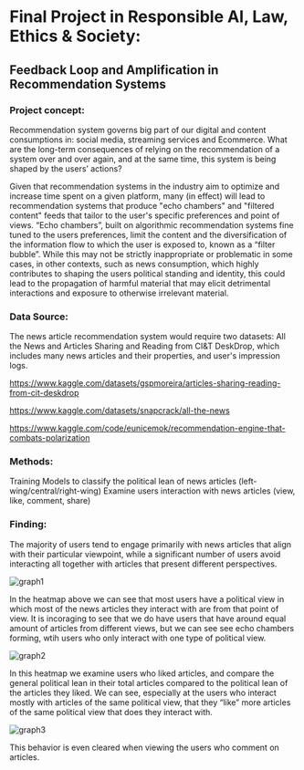 # Final Project in Responsible AI, Law, Ethics & Society: 

## Feedback Loop and Amplification in Recommendation Systems 

### Project concept:

Recommendation system governs big part of our digital and content consumptions in: social media, streaming services and Ecommerce. What are the long-term consequences of relying on the recommendation of a system over and over again, and at the same time, this system is being shaped by the users’ actions?

Given that recommendation systems in the industry aim to optimize and increase time spent on a given platform, many (in effect) will lead to recommendation systems that produce "echo chambers" and "filtered content" feeds that tailor to the user's specific preferences and point of views.  “Echo chambers”, built on algorithmic recommendation systems fine tuned to the users preferences, limit the content and the diversification of the information flow to which the user is exposed to, known as a “filter bubble”. While this may not be strictly inappropriate or problematic in some cases, in other contexts, such as news consumption, which highly contributes to shaping the users political standing and identity, this could lead to the propagation of harmful material that may elicit detrimental interactions and exposure to otherwise irrelevant material.


### Data Source:
The news article recommendation system would require two datasets: All the News and Articles Sharing and Reading from CI&T DeskDrop, which includes many news articles and their properties, and user's impression logs. 

https://www.kaggle.com/datasets/gspmoreira/articles-sharing-reading-from-cit-deskdrop

https://www.kaggle.com/datasets/snapcrack/all-the-news

https://www.kaggle.com/code/eunicemok/recommendation-engine-that-combats-polarization


### Methods:
Training Models to classify the political lean of news articles (left-wing/central/right-wing)
Examine users interaction with news articles (view, like, comment, share)

### Finding:
The majority of users tend to engage primarily with news articles that align with their particular viewpoint, while a significant number of users avoid interacting all together with articles that present different perspectives.

![graph1](https://github.com/Gony97/Responsible_AI_recommendations/assets/82442657/e0161325-dc08-46ed-96df-9d7f51347ac4)

In the heatmap above we can see that most users have a political view in which most of the news articles they interact with are from that point of view. It is incoraging to see that we do have users that have around equal amount of articles from different views, but we can see see echo chambers forming, wtih users who only interact with one type of political view.

![graph2](https://github.com/Gony97/Responsible_AI_recommendations/assets/82442657/a0456f84-b4c5-481a-9841-acf3dd383c03)

In this heatmap we examine users who liked articles, and compare the general political lean in their total articles compared to the political lean of the articles they liked. We can see, especially at the users who interact mostly with articles of the same political view, that they “like” more articles of the same political view that does they interact with.

![graph3](https://github.com/Gony97/Responsible_AI_recommendations/assets/82442657/08850c51-52c4-481c-82e4-c43ac279e105)

This behavior is even cleared when viewing the users who comment on articles.
